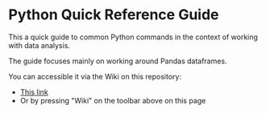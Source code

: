 # Python Quick Reference Guide

This a quick guide to common Python commands in the context of working with data analysis.

The guide focuses mainly on working around Pandas dataframes.

You can accessible it via the Wiki on this repository:

* [This link](https://github.com/kn-kn/python-guide/wiki)
* Or by pressing "Wiki" on the toolbar above on this page
